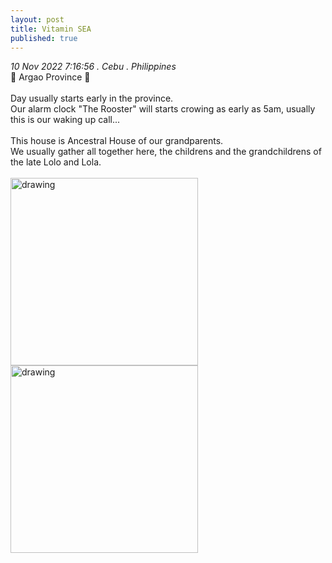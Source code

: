 ```yaml
---
layout: post
title: Vitamin SEA
published: true
---
```

_10 Nov 2022 7:16:56 . Cebu . Philippines_
<br>
📍 Argao Province 📍
<br>
<br>
Day usually starts early in the province.
<br>
Our alarm clock "The Rooster" will starts crowing as early as 5am, usually this is our waking up call...
<br>
<br>
This house is Ancestral House of our grandparents.
<br>
We usually gather all together here, the childrens and the grandchildrens of the late Lolo and Lola.
<br>
<br>
<img src="https://drive.google.com/uc?export=view&id=1Xi6uTS8zm2nLl-h-WkbD3Yv3tkWf_jlx" alt="drawing" width="300"/> <img src="https://drive.google.com/uc?export=view&id=1kPrXMAz6cbkTUYMq78dvRDbf7gM1QMdx" alt="drawing" width="300"/>
<br>
<br>

